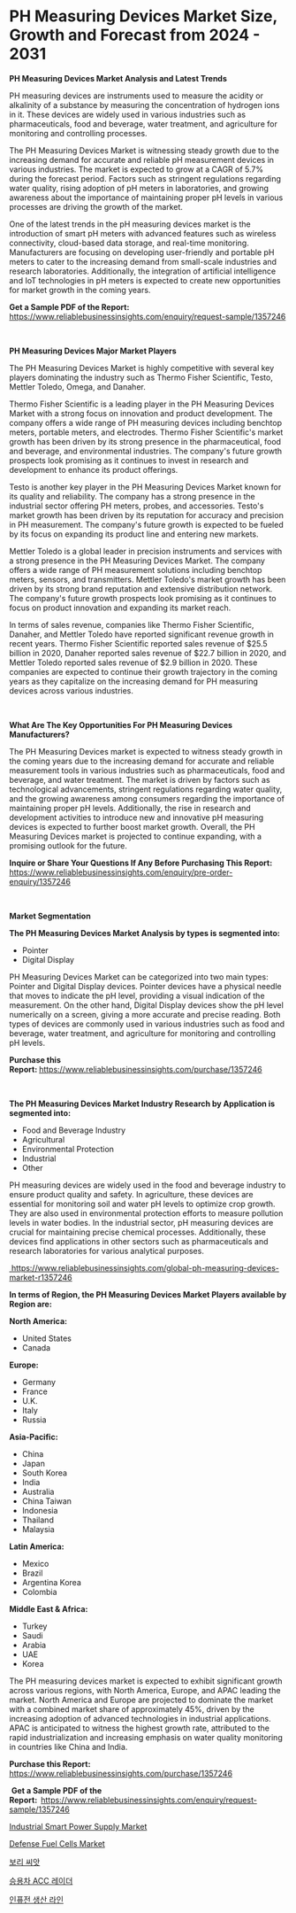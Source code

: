 <p><h1>PH Measuring Devices Market Size, Growth and Forecast from 2024 - 2031</h1></p><p><strong>PH Measuring Devices Market Analysis and Latest Trends</strong></p>
<p><p>PH measuring devices are instruments used to measure the acidity or alkalinity of a substance by measuring the concentration of hydrogen ions in it. These devices are widely used in various industries such as pharmaceuticals, food and beverage, water treatment, and agriculture for monitoring and controlling processes.</p><p>The PH Measuring Devices Market is witnessing steady growth due to the increasing demand for accurate and reliable pH measurement devices in various industries. The market is expected to grow at a CAGR of 5.7% during the forecast period. Factors such as stringent regulations regarding water quality, rising adoption of pH meters in laboratories, and growing awareness about the importance of maintaining proper pH levels in various processes are driving the growth of the market.</p><p>One of the latest trends in the pH measuring devices market is the introduction of smart pH meters with advanced features such as wireless connectivity, cloud-based data storage, and real-time monitoring. Manufacturers are focusing on developing user-friendly and portable pH meters to cater to the increasing demand from small-scale industries and research laboratories. Additionally, the integration of artificial intelligence and IoT technologies in pH meters is expected to create new opportunities for market growth in the coming years.</p></p>
<p><strong>Get a Sample PDF of the Report:&nbsp;</strong> <a href="https://www.reliablebusinessinsights.com/enquiry/request-sample/1357246">https://www.reliablebusinessinsights.com/enquiry/request-sample/1357246</a></p>
<p>&nbsp;</p>
<p><strong>PH Measuring Devices Major Market Players</strong></p>
<p><p>The PH Measuring Devices Market is highly competitive with several key players dominating the industry such as Thermo Fisher Scientific, Testo, Mettler Toledo, Omega, and Danaher. </p><p>Thermo Fisher Scientific is a leading player in the PH Measuring Devices Market with a strong focus on innovation and product development. The company offers a wide range of PH measuring devices including benchtop meters, portable meters, and electrodes. Thermo Fisher Scientific's market growth has been driven by its strong presence in the pharmaceutical, food and beverage, and environmental industries. The company's future growth prospects look promising as it continues to invest in research and development to enhance its product offerings.</p><p>Testo is another key player in the PH Measuring Devices Market known for its quality and reliability. The company has a strong presence in the industrial sector offering PH meters, probes, and accessories. Testo's market growth has been driven by its reputation for accuracy and precision in PH measurement. The company's future growth is expected to be fueled by its focus on expanding its product line and entering new markets.</p><p>Mettler Toledo is a global leader in precision instruments and services with a strong presence in the PH Measuring Devices Market. The company offers a wide range of PH measurement solutions including benchtop meters, sensors, and transmitters. Mettler Toledo's market growth has been driven by its strong brand reputation and extensive distribution network. The company's future growth prospects look promising as it continues to focus on product innovation and expanding its market reach.</p><p>In terms of sales revenue, companies like Thermo Fisher Scientific, Danaher, and Mettler Toledo have reported significant revenue growth in recent years. Thermo Fisher Scientific reported sales revenue of $25.5 billion in 2020, Danaher reported sales revenue of $22.7 billion in 2020, and Mettler Toledo reported sales revenue of $2.9 billion in 2020. These companies are expected to continue their growth trajectory in the coming years as they capitalize on the increasing demand for PH measuring devices across various industries.</p></p>
<p>&nbsp;</p>
<p><strong>What Are The Key Opportunities For PH Measuring Devices Manufacturers?</strong></p>
<p><p>The PH Measuring Devices market is expected to witness steady growth in the coming years due to the increasing demand for accurate and reliable measurement tools in various industries such as pharmaceuticals, food and beverage, and water treatment. The market is driven by factors such as technological advancements, stringent regulations regarding water quality, and the growing awareness among consumers regarding the importance of maintaining proper pH levels. Additionally, the rise in research and development activities to introduce new and innovative pH measuring devices is expected to further boost market growth. Overall, the PH Measuring Devices market is projected to continue expanding, with a promising outlook for the future.</p></p>
<p><strong>Inquire or Share Your Questions If Any Before Purchasing This Report:</strong> <a href="https://www.reliablebusinessinsights.com/enquiry/pre-order-enquiry/1357246">https://www.reliablebusinessinsights.com/enquiry/pre-order-enquiry/1357246</a></p>
<p>&nbsp;</p>
<p><strong>Market Segmentation</strong></p>
<p><strong>The PH Measuring Devices Market Analysis by types is segmented into:</strong></p>
<p><ul><li>Pointer</li><li>Digital Display</li></ul></p>
<p><p>PH Measuring Devices Market can be categorized into two main types: Pointer and Digital Display devices. Pointer devices have a physical needle that moves to indicate the pH level, providing a visual indication of the measurement. On the other hand, Digital Display devices show the pH level numerically on a screen, giving a more accurate and precise reading. Both types of devices are commonly used in various industries such as food and beverage, water treatment, and agriculture for monitoring and controlling pH levels.</p></p>
<p><strong>Purchase this Report:&nbsp;</strong><a href="https://www.reliablebusinessinsights.com/purchase/1357246">https://www.reliablebusinessinsights.com/purchase/1357246</a></p>
<p>&nbsp;</p>
<p><strong>The PH Measuring Devices Market Industry Research by Application is segmented into:</strong></p>
<p><ul><li>Food and Beverage Industry</li><li>Agricultural</li><li>Environmental Protection</li><li>Industrial</li><li>Other</li></ul></p>
<p><p>PH measuring devices are widely used in the food and beverage industry to ensure product quality and safety. In agriculture, these devices are essential for monitoring soil and water pH levels to optimize crop growth. They are also used in environmental protection efforts to measure pollution levels in water bodies. In the industrial sector, pH measuring devices are crucial for maintaining precise chemical processes. Additionally, these devices find applications in other sectors such as pharmaceuticals and research laboratories for various analytical purposes.</p></p>
<p><a href="https://www.reliablebusinessinsights.com/global-ph-measuring-devices-market-r1357246">&nbsp;https://www.reliablebusinessinsights.com/global-ph-measuring-devices-market-r1357246</a></p>
<p><strong>In terms of Region, the PH Measuring Devices Market Players available by Region are:</strong></p>
<p>
    <p> <strong> North America: </strong>
        <ul>
            <li>United States</li>
            <li>Canada</li>
        </ul>
        </p> 
    <p> <strong> Europe: </strong>
        <ul>
            <li>Germany</li>
            <li>France</li>
            <li>U.K.</li>
            <li>Italy</li>
            <li>Russia</li>
        </ul>
        </p> 
    <p> <strong> Asia-Pacific: </strong>
        <ul>
            <li>China</li>
            <li>Japan</li>
            <li>South Korea</li>
            <li>India</li>
            <li>Australia</li>
            <li>China Taiwan</li>
            <li>Indonesia</li>
            <li>Thailand</li>
            <li>Malaysia</li>
        </ul>
        </p> 
    <p> <strong> Latin America: </strong>
        <ul>
            <li>Mexico</li>
            <li>Brazil</li>
            <li>Argentina Korea</li>
            <li>Colombia</li>
        </ul>
        </p> 
    <p> <strong> Middle East & Africa: </strong>
        <ul>
            <li>Turkey</li>
            <li>Saudi</li>
            <li>Arabia</li>
            <li>UAE</li>
            <li>Korea</li>
        </ul>
    </p>
    </p>
<p><p>The PH measuring devices market is expected to exhibit significant growth across various regions, with North America, Europe, and APAC leading the market. North America and Europe are projected to dominate the market with a combined market share of approximately 45%, driven by the increasing adoption of advanced technologies in industrial applications. APAC is anticipated to witness the highest growth rate, attributed to the rapid industrialization and increasing emphasis on water quality monitoring in countries like China and India.</p></p>
<p><strong>Purchase this Report: </strong><a href="https://www.reliablebusinessinsights.com/purchase/1357246">https://www.reliablebusinessinsights.com/purchase/1357246</a></p>
<p>&nbsp;<strong>Get a Sample PDF of the Report:&nbsp;&nbsp;</strong><a href="https://www.reliablebusinessinsights.com/enquiry/request-sample/1357246">https://www.reliablebusinessinsights.com/enquiry/request-sample/1357246</a></p>
<p><strong></strong></p>
<p><p><a href="https://github.com/susanjprice2023/Market-Research-Report-List-1/blob/main/industrial-smart-power-supply-market.md">Industrial Smart Power Supply Market</a></p><p><a href="https://github.com/nancykennedykellievqfqt2/Market-Research-Report-List-3/blob/main/defense-fuel-cells-market.md">Defense Fuel Cells Market</a></p><p><a href="https://medium.com/@drewbarton1911/%EB%B3%B4%EB%A6%AC%EC%94%A8%EC%95%97-%EC%8B%9C%EC%9E%A5-2024%EB%85%84%EB%B6%80%ED%84%B0-2031%EB%85%84%EA%B9%8C%EC%A7%80%EC%9D%98-%EC%82%B0%EC%97%85-%ED%8A%B8%EB%A0%8C%EB%93%9C%EC%99%80-%EC%98%88%EC%B8%A1-66a827556806">보리 씨앗</a></p><p><a href="https://github.com/nicholasellison0076890/Market-Research-Report-List-1/blob/main/9060096162656.md">승용차 ACC 레이더</a></p><p><a href="https://github.com/TobyKub4685/Market-Research-Report-List-2/blob/main/9271452162655.md">인퓨전 생산 라인</a></p></p>